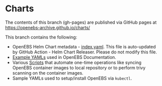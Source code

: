 # Charts

The contents of this branch (gh-pages) are published via GitHub pages at https://openebs-archive.github.io/charts/

This branch contains the following:
- OpenEBS Helm Chart metadata - [index.yaml](./index.yaml). This file is auto-updated by GitHub Action - Helm Chart Releaser. Please do not modify this file. 
- [Example YAMLs](./examples/) used in OpenEBS Documentation.
- Various [Scripts](./scripts) that automate one-time operations like syncing OpenEBS container images to local repository or to perform trivy scanning on the container images. 
- Sample YAMLs used to setup/install OpenEBS via `kubectl`. 


